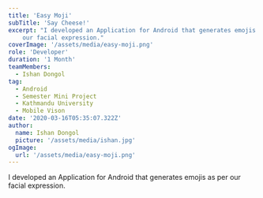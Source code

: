```yaml
---
title: 'Easy Moji'
subTitle: 'Say Cheese!'
excerpt: "I developed an Application for Android that generates emojis as per
    our facial expression."
coverImage: '/assets/media/easy-moji.png'
role: 'Developer'
duration: '1 Month'
teamMembers:
  - Ishan Dongol
tag:
  - Android
  - Semester Mini Project
  - Kathmandu University
  - Mobile Vison
date: '2020-03-16T05:35:07.322Z'
author:
  name: Ishan Dongol
  picture: '/assets/media/ishan.jpg'
ogImage:
  url: '/assets/media/easy-moji.png'
---
```


I developed an Application for Android that generates emojis as per
    our facial expression.